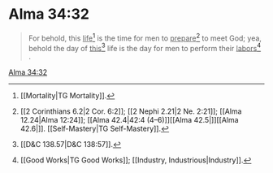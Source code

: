 # Alma 34:32

> For behold, this <u>life</u>[^a] is the time for men to <u>prepare</u>[^b] to meet God; yea, behold the day of <u>this</u>[^c] life is the day for men to perform their <u>labors</u>[^d] .

[Alma 34:32](https://www.churchofjesuschrist.org/study/scriptures/bofm/alma/34?lang=eng&id=p32#p32)


[^a]: [[Mortality|TG Mortality]].  
[^b]: [[2 Corinthians 6.2|2 Cor. 6:2]]; [[2 Nephi 2.21|2 Ne. 2:21]]; [[Alma 12.24|Alma 12:24]]; [[Alma 42.4|42:4 (4–6)]][[Alma 42.5|]][[Alma 42.6|]]. [[Self-Mastery|TG Self-Mastery]].  
[^c]: [[D&C 138.57|D&C 138:57]].  
[^d]: [[Good Works|TG Good Works]]; [[Industry, Industrious|Industry]].  
